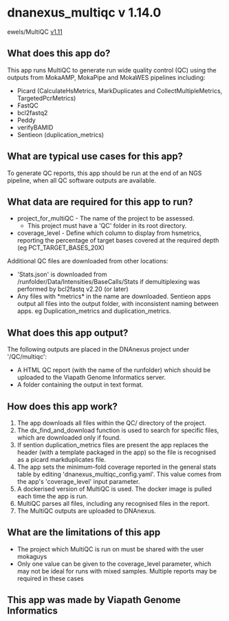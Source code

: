 # dnanexus_multiqc v 1.14.0
ewels/MultiQC [v1.11](https://github.com/ewels/MultiQC/)

## What does this app do?
This app runs MultiQC to generate run wide quality control (QC) using the outputs from MokaAMP, MokaPipe and MokaWES pipelines including:
* Picard (CalculateHsMetrics, MarkDuplicates and CollectMultipleMetrics, TargetedPcrMetrics)
* FastQC 
* bcl2fastq2
* Peddy
* verifyBAMID
* Sentieon (duplication_metrics)

## What are typical use cases for this app?
To generate QC reports, this app should be run at the end of an NGS pipeline, when all QC software outputs are available.

## What data are required for this app to run?
* project_for_multiQC - The name of the project to be assessed.
  * This project must have a 'QC' folder in its root directory.
* coverage_level - Define which column to display from hsmetrics, reporting the percentage of target bases covered at the required depth (eg PCT_TARGET_BASES_20X)

Additional QC files are downloaded from other locations:
* 'Stats.json' is downloaded from  /runfolder/Data/Intensities/BaseCalls/Stats if demultiplexing was performed by bcl2fastq v2.20 (or later) 
* Any files with \*metrics\* in the name are downloaded. Sentieon apps output all files into the output folder, with inconsistent naming between apps. eg Duplication_metrics and duplication_metrics. 

## What does this app output?
The following outputs are placed in the DNAnexus project under '/QC/multiqc':
* A HTML QC report (with the name of the runfolder) which should be uploaded to the Viapath Genome Informatics server.
* A folder containing the output in text format.

## How does this app work?
1. The app downloads all files within the QC/ directory of the project. 
2. The dx_find_and_download function is used to search for specific files, which are downloaded only if found.
3. If sention duplication_metrics files are present the app replaces the header (with a template packaged in the app) so the file is recognised as a picard markduplicates file.
4. The app sets the minimum-fold coverage reported in the general stats table by editing 'dnanexus_multiqc_config.yaml'. This value comes from the app's 'coverage_level' input parameter.
5. A dockerised version of MultiQC is used. The docker image is pulled each time the app is run.
6. MultiQC parses all files, including any recognised files in the report.
7. The MultiQC outputs are uploaded to DNAnexus.

## What are the limitations of this app
* The project which MultiQC is run on must be shared with the user mokaguys
* Only one value can be given to the coverage_level parameter, which may not be ideal for runs with mixed samples. Multiple reports may be required in these cases

## This app was made by Viapath Genome Informatics 
